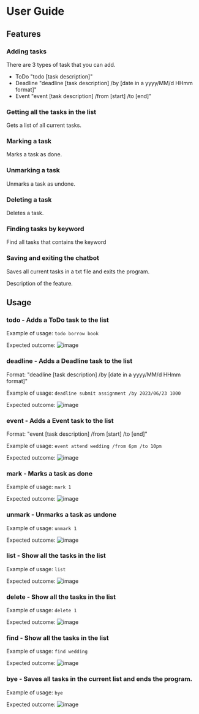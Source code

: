 # User Guide

## Features 

### Adding tasks

There are 3 types of task that you can add.

* ToDo "todo [task description]"
* Deadline "deadline [task description] /by [date in a yyyy/MM/d HHmm format]"
* Event "event [task description] /from [start] /to [end]"

### Getting all the tasks in the list

Gets a list of all current tasks.

### Marking a task

Marks a task as done.

### Unmarking a task

Unmarks a task as undone.

### Deleting a task

Deletes a task.

### Finding tasks by keyword

Find all tasks that contains the keyword

### Saving and exiting the chatbot

Saves all current tasks in a txt file and exits the program.

Description of the feature.

## Usage

### todo - Adds a ToDo task to the list

Example of usage: 
`todo borrow book`

Expected outcome:
![image](https://user-images.githubusercontent.com/77615600/218534220-3ef76d5c-5758-427e-bccd-730d35975b7b.png)

### deadline - Adds a Deadline task to the list
Format: "deadline [task description] /by [date in a yyyy/MM/d HHmm format]"

Example of usage: 
`deadline submit assignment /by 2023/06/23 1000`

Expected outcome:
![image](https://user-images.githubusercontent.com/77615600/218534900-a8383ae7-e9c7-4b66-91fb-597f0f7c6d20.png)

### event - Adds a Event task to the list
Format: "event [task description] /from [start] /to [end]"

Example of usage: 
`event attend wedding /from 6pm /to 10pm`

Expected outcome:
![image](https://user-images.githubusercontent.com/77615600/218535153-26ba2011-c5d9-4a8b-8ec7-5214fa583ba2.png)

### mark - Marks a task as done

Example of usage: 
`mark 1`

Expected outcome:
![image](https://user-images.githubusercontent.com/77615600/218535370-f2ca1355-b670-4aa0-bc10-c9ad38c5f9d6.png)

### unmark - Unmarks a task as undone

Example of usage: 
`unmark 1`

Expected outcome:
![image](https://user-images.githubusercontent.com/77615600/218535468-c5cc1350-8f8c-470c-a935-5c09048ebb5a.png)

### list - Show all the tasks in the list

Example of usage: 
`list`

Expected outcome:
![image](https://user-images.githubusercontent.com/77615600/218535595-8ac1f2c5-b8ec-495c-98cb-ccaf524de6cb.png)

### delete - Show all the tasks in the list

Example of usage: 
`delete 1`

Expected outcome:
![image](https://user-images.githubusercontent.com/77615600/218535906-83da2d54-88e2-4570-8d7f-345dcb2c0523.png)


### find - Show all the tasks in the list

Example of usage: 
`find wedding`

Expected outcome:
![image](https://user-images.githubusercontent.com/77615600/218535965-d2b453b0-5cf9-48c4-bfe4-0eb4687c7cea.png)


### bye - Saves all tasks in the current list and ends the program.

Example of usage: 
`bye`

Expected outcome:
![image](https://user-images.githubusercontent.com/77615600/218536117-e343ceaf-6c81-45cc-9b01-5ab8fc73e964.png)

